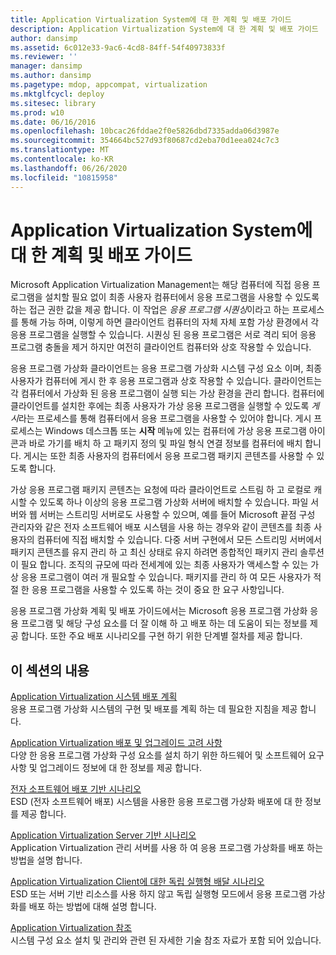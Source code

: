```yaml
---
title: Application Virtualization System에 대 한 계획 및 배포 가이드
description: Application Virtualization System에 대 한 계획 및 배포 가이드
author: dansimp
ms.assetid: 6c012e33-9ac6-4cd8-84ff-54f40973833f
ms.reviewer: ''
manager: dansimp
ms.author: dansimp
ms.pagetype: mdop, appcompat, virtualization
ms.mktglfcycl: deploy
ms.sitesec: library
ms.prod: w10
ms.date: 06/16/2016
ms.openlocfilehash: 10bcac26fddae2f0e5826dbd7335adda06d3987e
ms.sourcegitcommit: 354664bc527d93f80687cd2eba70d1eea024c7c3
ms.translationtype: MT
ms.contentlocale: ko-KR
ms.lasthandoff: 06/26/2020
ms.locfileid: "10815958"
---
```

# Application Virtualization System에 대 한 계획 및 배포 가이드


Microsoft Application Virtualization Management는 해당 컴퓨터에 직접 응용 프로그램을 설치할 필요 없이 최종 사용자 컴퓨터에서 응용 프로그램을 사용할 수 있도록 하는 접근 권한 값을 제공 합니다. 이 작업은 *응용 프로그램 시퀀싱*이라고 하는 프로세스를 통해 가능 하며, 이렇게 하면 클라이언트 컴퓨터의 자체 자체 포함 가상 환경에서 각 응용 프로그램을 실행할 수 있습니다. 시퀀싱 된 응용 프로그램은 서로 격리 되어 응용 프로그램 충돌을 제거 하지만 여전히 클라이언트 컴퓨터와 상호 작용할 수 있습니다.

응용 프로그램 가상화 클라이언트는 응용 프로그램 가상화 시스템 구성 요소 이며, 최종 사용자가 컴퓨터에 게시 한 후 응용 프로그램과 상호 작용할 수 있습니다. 클라이언트는 각 컴퓨터에서 가상화 된 응용 프로그램이 실행 되는 가상 환경을 관리 합니다. 컴퓨터에 클라이언트를 설치한 후에는 최종 사용자가 가상 응용 프로그램을 실행할 수 있도록 *게시*라는 프로세스를 통해 컴퓨터에서 응용 프로그램을 사용할 수 있어야 합니다. 게시 프로세스는 Windows 데스크톱 또는 **시작** 메뉴에 있는 컴퓨터에 가상 응용 프로그램 아이콘과 바로 가기를 배치 하 고 패키지 정의 및 파일 형식 연결 정보를 컴퓨터에 배치 합니다. 게시는 또한 최종 사용자의 컴퓨터에서 응용 프로그램 패키지 콘텐츠를 사용할 수 있도록 합니다.

가상 응용 프로그램 패키지 콘텐츠는 요청에 따라 클라이언트로 스트림 하 고 로컬로 캐시할 수 있도록 하나 이상의 응용 프로그램 가상화 서버에 배치할 수 있습니다. 파일 서버와 웹 서버는 스트리밍 서버로도 사용할 수 있으며, 예를 들어 Microsoft 끝점 구성 관리자와 같은 전자 소프트웨어 배포 시스템을 사용 하는 경우와 같이 콘텐츠를 최종 사용자의 컴퓨터에 직접 배치할 수 있습니다. 다중 서버 구현에서 모든 스트리밍 서버에서 패키지 콘텐츠를 유지 관리 하 고 최신 상태로 유지 하려면 종합적인 패키지 관리 솔루션이 필요 합니다. 조직의 규모에 따라 전세계에 있는 최종 사용자가 액세스할 수 있는 가상 응용 프로그램이 여러 개 필요할 수 있습니다. 패키지를 관리 하 여 모든 사용자가 적절 한 응용 프로그램을 사용할 수 있도록 하는 것이 중요 한 요구 사항입니다.

응용 프로그램 가상화 계획 및 배포 가이드에서는 Microsoft 응용 프로그램 가상화 응용 프로그램 및 해당 구성 요소를 더 잘 이해 하 고 배포 하는 데 도움이 되는 정보를 제공 합니다. 또한 주요 배포 시나리오를 구현 하기 위한 단계별 절차를 제공 합니다.

## 이 섹션의 내용


<a href="" id="planning-for-application-virtualization-system-deployment"></a>[Application Virtualization 시스템 배포 계획](planning-for-application-virtualization-system-deployment.md)  
응용 프로그램 가상화 시스템의 구현 및 배포를 계획 하는 데 필요한 지침을 제공 합니다.

<a href="" id="application-virtualization-deployment-and-upgrade-considerations"></a>[Application Virtualization 배포 및 업그레이드 고려 사항](application-virtualization-deployment-and-upgrade-considerations.md)  
다양 한 응용 프로그램 가상화 구성 요소를 설치 하기 위한 하드웨어 및 소프트웨어 요구 사항 및 업그레이드 정보에 대 한 정보를 제공 합니다.

<a href="" id="electronic-software-distribution-based-scenario"></a>[전자 소프트웨어 배포 기반 시나리오](electronic-software-distribution-based-scenario.md)  
ESD (전자 소프트웨어 배포) 시스템을 사용한 응용 프로그램 가상화 배포에 대 한 정보를 제공 합니다.

<a href="" id="application-virtualization-server-based-scenario"></a>[Application Virtualization Server 기반 시나리오](application-virtualization-server-based-scenario.md)  
Application Virtualization 관리 서버를 사용 하 여 응용 프로그램 가상화를 배포 하는 방법을 설명 합니다.

<a href="" id="stand-alone-delivery-scenario-for-application-virtualization-clients"></a>[Application Virtualization Client에 대한 독립 실행형 배달 시나리오](stand-alone-delivery-scenario-for-application-virtualization-clients.md)  
ESD 또는 서버 기반 리소스를 사용 하지 않고 독립 실행형 모드에서 응용 프로그램 가상화를 배포 하는 방법에 대해 설명 합니다.

<a href="" id="application-virtualization-reference"></a>[Application Virtualization 참조](application-virtualization-reference.md)  
시스템 구성 요소 설치 및 관리와 관련 된 자세한 기술 참조 자료가 포함 되어 있습니다.

 

 





